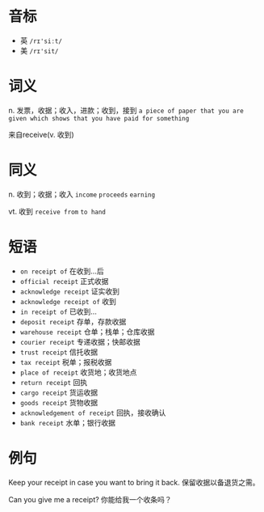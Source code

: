 # 音标

- 英 `/rɪ'siːt/`
- 美 `/rɪ'sit/`

# 词义

n. 发票，收据；收入，进款；收到，接到
`a piece of paper that you are given which shows that you have paid for something`



来自receive(v. 收到)

# 同义

n. 收到；收据；收入
`income` `proceeds` `earning`

vt. 收到
`receive from` `to hand`

# 短语

- `on receipt of` 在收到…后
- `official receipt` 正式收据
- `acknowledge receipt` 证实收到
- `acknowledge receipt of` 收到
- `in receipt of` 已收到…
- `deposit receipt` 存单，存款收据
- `warehouse receipt` 仓单；栈单；仓库收据
- `courier receipt` 专递收据；快邮收据
- `trust receipt` 信托收据
- `tax receipt` 税单；报税收据
- `place of receipt` 收货地；收货地点
- `return receipt` 回执
- `cargo receipt` 货运收据
- `goods receipt` 货物收据
- `acknowledgement of receipt` 回执，接收确认
- `bank receipt` 水单；银行收据

# 例句

Keep your receipt in case you want to bring it back.
保留收据以备退货之需。

Can you give me a receipt?
你能给我一个收条吗？



